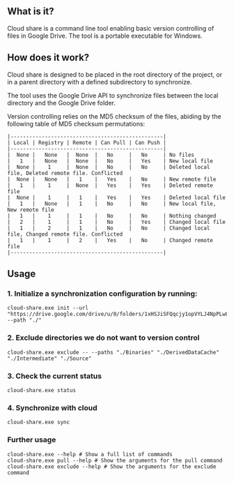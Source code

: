 ## What is it?
Cloud share is a command line tool enabling basic version controlling of
files in Google Drive. The tool is a portable executable for Windows.

## How does it work?

Cloud share is designed to be placed in the root directory of the project,
or in a parent directory with a defined subdirectory to synchronize.

The tool uses the Google Drive API to synchronize files between the local
directory and the Google Drive folder.

Version controlling relies on the MD5 checksum of the files, abiding by the
following table of MD5 checksum permutations:

```text
|-------------------------------------------------|
| Local | Registry | Remote | Can Pull | Can Push |
|-------------------------------------------------|
|  None |   None   |  None  |   No     |   No     | No files
|   1   |   None   |  None  |   No     |   Yes    | New local file
|  None |    1     |  None  |   No     |   No     | Deleted local file, Deleted remote file. Conflicted
|  None |   None   |   1    |   Yes    |   No     | New remote file
|   1   |    1     |  None  |   Yes    |   Yes    | Deleted remote file
|  None |    1     |   1    |   Yes    |   Yes    | Deleted local file
|   1   |   None   |   1    |   No     |   No     | New local file, New remote file
|   1   |    1     |   1    |   No     |   No     | Nothing changed
|   2   |    1     |   1    |   No     |   Yes    | Changed local file
|   1   |    2     |   1    |   No     |   No     | Changed local file, Changed remote file. Conflicted
|   1   |    1     |   2    |   Yes    |   No     | Changed remote file
|-------------------------------------------------|
```

## Usage
### 1. Initialize a synchronization configuration by running:
```shell
cloud-share.exe init --url "https://drive.google.com/drive/u/0/folders/1xHSJiSFQqcjy1opVYLJ4NpPLwLLd_myh" --path "./"
```

### 2. Exclude directories we do not want to version control
```shell
cloud-share.exe exclude -- --paths "./Binaries" "./DerivedDataCache" "./Intermediate" "./Source"
```

### 3. Check the current status
```shell
cloud-share.exe status
```

### 4. Synchronize with cloud
```shell
cloud-share.exe sync
```

### Further usage
```shell
cloud-share.exe --help # Show a full list of commands
cloud-share.exe pull --help # Show the arguments for the pull command
cloud-share.exe exclude --help # Show the arguments for the exclude command
```
